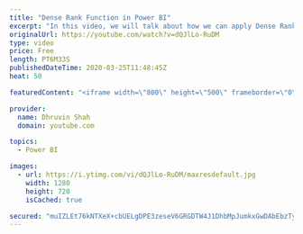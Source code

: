 ```yaml
---
title: "Dense Rank Function in Power BI"
excerpt: "In this video, we will talk about how we can apply Dense Rank in Power BI. Power BI provide a functionality to create Rank using DAX expression. We will use RANKX() function to create a Rank in Power BI.  Download Link of Sample https://github.com/Dhruvinshah16/Power-BI/tree/master/PBI-DenseRankSample"
originalUrl: https://youtube.com/watch?v=dQJlLo-RuDM
type: video
price: Free
length: PT6M33S
publishedDateTime: 2020-03-25T11:48:45Z
heat: 50

featuredContent: "<iframe width=\"800\" height=\"500\" frameborder=\"0\" src=\"https://www.youtube.com/embed/dQJlLo-RuDM\" allow=\"accelerometer; autoplay; encrypted-media; gyroscope; picture-in-picture\" allowfullscreen></iframe>"

provider:
  name: Dhruvin Shah
  domain: youtube.com

topics:
  - Power BI

images:
  - url: https://i.ytimg.com/vi/dQJlLo-RuDM/maxresdefault.jpg
    width: 1280
    height: 720
    isCached: true

secured: "muIZLEt76kNTXeX+cbUELgDPE3zeseV6GRGDTW4J1DhbMpJumkxGwDAbEbzTyGC7s8IBiMFJOaJTl5QfqnMc3blbd/YudJeNn3nseHCyFY1LWV4JBe1SFrWVX0XRIORqHf+/0lwjVqMPHY5eAH33gtG0C73fSC+iv12P8aIHAKfvTCjT0Dy0ik6PFSXqk0VurqWRrTZSIRaLwvNe+u3hd+w/A2zReNS03qVPpKAVaTWqDavxXoarpKVd7b3xMQ4dvfhDtblOjR9OCpnLiv9ZhNceKIbcfeK1/Y7PMRAPVSlfFIzCZ4rmZXRpbZuDCOO5rYgjrXmsVHWIvj/dEJbZGEPbYt6Rew4SBkZFW62RkFrOl8Zu0r6GVTFVrGhOSu9WcAjcuowZ+kyWQcubsSCY8UFkMh391BcdM785gY8cUYc=;UdHD7JgT4ECgXIsQ0wgAVQ=="
---
```


